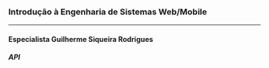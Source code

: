 ### Introdução à Engenharia de Sistemas Web/Mobile
----
#### Especialista Guilherme Siqueira Rodrigues
##### API
